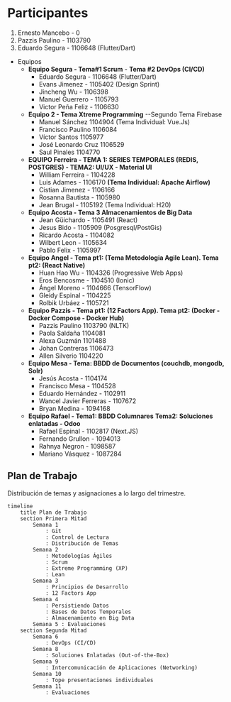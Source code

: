 # Participantes

1. Ernesto Mancebo - 0
2. Pazzis Paulino - 1103790
3. Eduardo Segura - 1106648 (Flutter/Dart)

- Equipos
  - **Equipo Segura - Tema#1 Scrum** - **Tema #2 DevOps (CI/CD)**
    - Eduardo Segura - 1106648 (Flutter/Dart)
    - Evans Jimenez - 1105402 (Design Sprint)
    - Jincheng Wu - 1106398
    - Manuel Guerrero - 1105793
    - Victor Peña Feliz - 1106630
  - **Equipo 2 - Tema Xtreme Programming** --Segundo Tema Firebase
    - Manuel Sánchez 1104904   (Tema Individual: Vue.Js)
    - Francisco Paulino 1106084
    - Víctor Santos 1105977
    - José Leonardo Cruz 1106529
    - Saul Pinales 1104770
  - **EQUIPO Ferreira - TEMA 1: SERIES TEMPORALES (REDIS, POSTGRES) - TEMA2: UI/UX - Material UI**
    - William Ferreira - 1104228
    - Luis Adames - 1106170 **(Tema Individual: Apache Airflow)**
    - Cistian Jimenez - 1106166
    - Rosanna Bautista - 1105980
    - Jean Brugal - 1105192 (Tema Individual: H20)
  - **Equipo Acosta - Tema 3 Almacenamientos de Big Data**
    - Jean Güichardo - 1105491 (React)
    - Jesus Bido - 1105909 (Posgresql/PostGis)
    - Ricardo Acosta - 1104082
    - Wilbert Leon - 1105634
    - Pablo Felix - 1105997
  - **Equipo Angel - Tema pt1: (Tema Metodologia Agile Lean). Tema pt2: (React Native)**
    -	Huan Hao Wu - 1104326 (Progressive Web Apps)
    -	Eros Bencosme - 1104510 (Ionic)
    -	Ángel Moreno - 1104666 (TensorFlow)
    -	Gleidy Espinal - 1104225
    -	Rolbik Urbáez - 1105721
  - **Equipo Pazzis - Tema pt1: (12 Factors App). Tema pt2: (Docker - Docker Compose - Docker Hub)**
    - Pazzis Paulino 1103790 (NLTK)
    - Paola Saldaña 1104081
    - Alexa Guzmán 1101488
    - Johan Contreras 1106473
    - Allen Silverio 1104220
  - **Equipo Mesa - Tema: BBDD de Documentos (couchdb, mongodb, Solr)**
    - Jesús Acosta - 1104174
    - Francisco Mesa - 1104528
    - Eduardo Hernández - 1102911
    - Wancel Javier Ferreras - 1107672
    - Bryan Medina - 1094168
  - **Equipo Rafael - Tema1: BBDD Columnares** __Tema2: Soluciones enlatadas - Odoo__
    - Rafael Espinal - 1102817 (Next.JS)
    - Fernando Grullon - 1094013
    - Rahnya Negron - 1098587
    - Mariano Vásquez - 1087284

## Plan de Trabajo

Distribución de temas y asignaciones a lo largo del trimestre.

```mermaid
timeline
    title Plan de Trabajo
    section Primera Mitad
        Semana 1 
            : Git
            : Control de Lectura
            : Distribución de Temas
        Semana 2 
            : Metodologías Ágiles
            : Scrum
            : Extreme Programming (XP)
            : Lean
        Semana 3 
            : Principios de Desarrollo
            : 12 Factors App
        Semana 4 
            : Persistiendo Datos
            : Bases de Datos Temporales
            : Almacenamiento en Big Data
        Semana 5 : Evaluaciones
    section Segunda Mitad
        Semana 6
            : DevOps (CI/CD)
        Semana 8
            : Soluciones Enlatadas (Out-of-the-Box)
        Semana 9
            : Intercomunicación de Aplicaciones (Networking)
        Semana 10
            : Tope presentaciones individuales
        Semana 11
            : Evaluaciones
```
